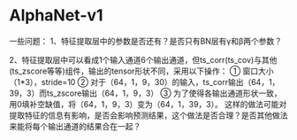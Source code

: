 # AlphaNet-v1
一些问题：
1、特征提取层中的参数是否还有？是否只有BN层有γ和β两个参数？

2、特征提取层中可以看成1个输入通道6个输出通道，但ts_corr(ts_cov)与其他(ts_zscore等等)组件，输出的tensor形状不同，采用以下操作：
① 窗口大小（1*3），stride=10
② 对于（64，1，9，30）的输入，ts_corr输出（64，1，39，3）而ts_zscore输出（64，1，9，3）
③ 为了使得各输出通道形状一致，用0填补空缺值，将（64，1，9，3）变为（64，1，39，3）。
这样的做法可能对提取特征的信息有影响，是否会影响预测结果，这个做法是否合理？是否其他做法来能将每个输出通道的结果合在一起？
   
